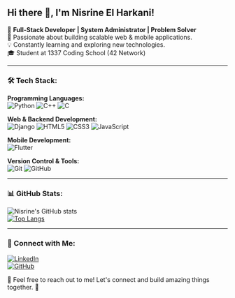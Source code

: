 ## Hi there 👋, I'm Nisrine El Harkani!

🚀 **Full-Stack Developer | System Administrator | Problem Solver**  
🌱 Passionate about building scalable web & mobile applications.  
💡 Constantly learning and exploring new technologies.  
🎓 Student at 1337 Coding School (42 Network)  

---

### 🛠️ Tech Stack:

**Programming Languages:**  
![Python](https://img.shields.io/badge/-Python-blue?style=flat&logo=python) ![C++](https://img.shields.io/badge/-C++-00599C?style=flat&logo=c%2B%2B) ![C](https://img.shields.io/badge/-C-00599C?style=flat&logo=c)  

**Web & Backend Development:**  
![Django](https://img.shields.io/badge/-Django-092E20?style=flat&logo=django) ![HTML5](https://img.shields.io/badge/-HTML5-E34F26?style=flat&logo=html5) ![CSS3](https://img.shields.io/badge/-CSS3-1572B6?style=flat&logo=css3) ![JavaScript](https://img.shields.io/badge/-JavaScript-F7DF1E?style=flat&logo=javascript)  

**Mobile Development:**  
![Flutter](https://img.shields.io/badge/-Flutter-02569B?style=flat&logo=flutter)  

**Version Control & Tools:**  
![Git](https://img.shields.io/badge/-Git-F05032?style=flat&logo=git) ![GitHub](https://img.shields.io/badge/-GitHub-181717?style=flat&logo=github)  

---

### 📊 GitHub Stats:

![Nisrine's GitHub stats](https://github-readme-stats.vercel.app/api?username=Nisrine-ElHarkani&show_icons=true&theme=radical)  
[![Top Langs](https://github-readme-stats.vercel.app/api/top-langs/?username=Nisrine-ElHarkani&layout=compact&theme=radical)](https://github.com/anuraghazra/github-readme-stats)  

---

### 🔗 Connect with Me:

[![LinkedIn](https://img.shields.io/badge/-LinkedIn-blue?style=flat&logo=linkedin)](https://www.linkedin.com/in/nisrineelharkani)  
[![GitHub](https://img.shields.io/badge/-GitHub-181717?style=flat&logo=github)](https://github.com/Nisrine-ElHarkani)  

💬 Feel free to reach out to me! Let's connect and build amazing things together. 🚀
